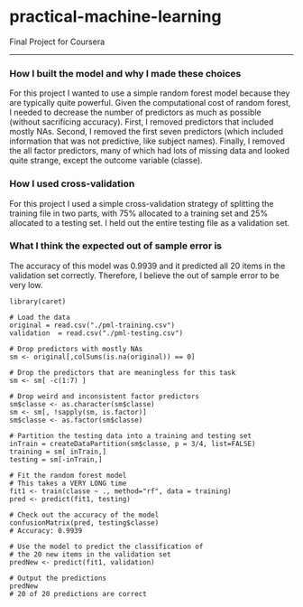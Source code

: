 # practical-machine-learning
Final Project for Coursera

---

### How I built the model and why I made these choices

For this project I wanted to use a simple random forest model because they are typically quite powerful. Given the computational cost of random forest, I needed to decrease the number of predictors as much as possible (without sacrificing accuracy). First, I removed predictors that included mostly NAs. Second, I removed the first seven predictors (which included information that was not predictive, like subject names). Finally, I removed the all factor predictors, many of which had lots of missing data and looked quite strange, except the outcome variable (classe).  

### How I used cross-validation

For this project I used a simple cross-validation strategy of splitting the training file in two parts, with 75% allocated to a training set and 25% allocated to a testing set. I held out the entire testing file as a validation set.

### What I think the expected out of sample error is

The accuracy of this model was 0.9939 and it predicted all 20 items in the validation set correctly. Therefore, I believe the out of sample error to be very low.

```{r eval=FALSE}
library(caret)

# Load the data
original = read.csv("./pml-training.csv")
validation  = read.csv("./pml-testing.csv")

# Drop predictors with mostly NAs
sm <- original[,colSums(is.na(original)) == 0]

# Drop the predictors that are meaningless for this task
sm <- sm[ -c(1:7) ]

# Drop weird and inconsistent factor predictors
sm$classe <- as.character(sm$classe)
sm <- sm[, !sapply(sm, is.factor)]
sm$classe <- as.factor(sm$classe)

# Partition the testing data into a training and testing set  
inTrain = createDataPartition(sm$classe, p = 3/4, list=FALSE)
training = sm[ inTrain,]
testing = sm[-inTrain,]

# Fit the random forest model
# This takes a VERY LONG time
fit1 <- train(classe ~ ., method="rf", data = training)
pred <- predict(fit1, testing)

# Check out the accuracy of the model
confusionMatrix(pred, testing$classe)
# Accuracy: 0.9939

# Use the model to predict the classification of
# the 20 new items in the validation set
predNew <- predict(fit1, validation)

# Output the predictions
predNew
# 20 of 20 predictions are correct
```
